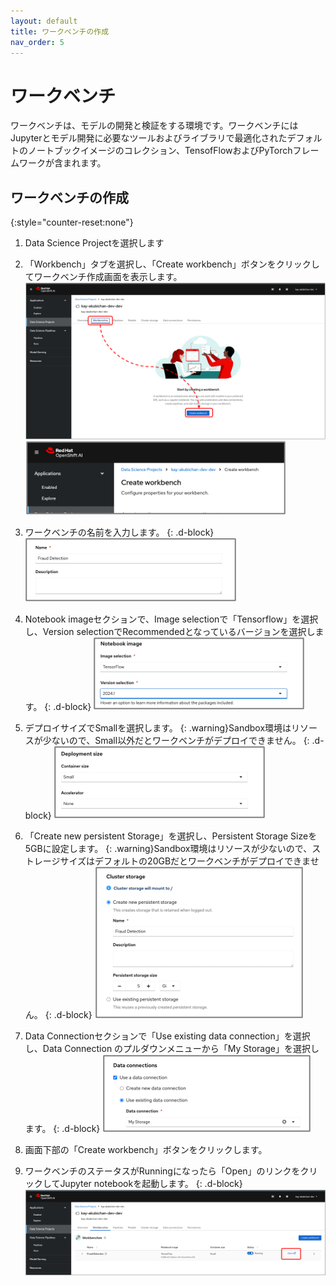 ```yaml
---
layout: default
title: ワークベンチの作成
nav_order: 5
---
```



# ワークベンチ

ワークベンチは、モデルの開発と検証をする環境です。ワークベンチにはJupyterとモデル開発に必要なツールおよびライブラリで最適化されたデフォルトのノートブックイメージのコレクション、TensofFlowおよびPyTorchフレームワークが含まれます。

## ワークベンチの作成

{:style="counter-reset:none"}
1. Data Science Projectを選択します

1. 「Workbench」タブを選択し、「Create workbench」ボタンをクリックしてワークベンチ作成画面を表示します。
![](../../assets/oai_create_workbench.png)
![](../../assets/oai_create_workbench2.png)


1. ワークベンチの名前を入力します。
{: .d-block}
![](../../assets/oai_create_workbench_name.png)


1. Notebook imageセクションで、Image selectionで「Tensorflow」を選択し、Version selectionでRecommendedとなっているバージョンを選択します。
{: .d-block}
![](../../assets/oai_create_workbench_notebookimage.png)


1. デプロイサイズでSmallを選択します。
{: .warning}Sandbox環境はリソースが少ないので、Small以外だとワークベンチがデプロイできません。
{: .d-block}
![](../../assets/oai_create_workbench_size.png)


1. 「Create new persistent Storage」を選択し、Persistent Storage Sizeを5GBに設定します。
{: .warning}Sandbox環境はリソースが少ないので、ストレージサイズはデフォルトの20GBだとワークベンチがデプロイできません。
{: .d-block}
![](../../assets/oai_create_workbench_storage.png)


1. Data Connectionセクションで「Use existing data connection」を選択し、Data Connection のプルダウンメニューから「My Storage」を選択します。
{: .d-block}
![](../../assets/oai_create_workbench_dataconnection.png)

1. 画面下部の「Create workbench」ボタンをクリックします。

1. ワークベンチのステータスがRunningになったら「Open」のリンクをクリックしてJupyter notebookを起動します。
{: .d-block}
![](../../assets/oai_create_workbench_open.png)